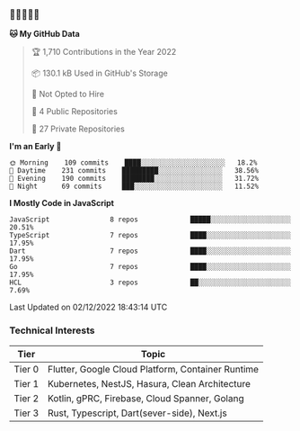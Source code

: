 ### 🤯🤯🤯🤯🤯

<!--START_SECTION:waka-->
**🐱 My GitHub Data** 

> 🏆 1,710 Contributions in the Year 2022
 > 
> 📦 130.1 kB Used in GitHub's Storage 
 > 
> 🚫 Not Opted to Hire
 > 
> 📜 4 Public Repositories 
 > 
> 🔑 27 Private Repositories  
 > 
**I'm an Early 🐤** 

```text
🌞 Morning    109 commits    ████░░░░░░░░░░░░░░░░░░░░░   18.2% 
🌆 Daytime    231 commits    █████████░░░░░░░░░░░░░░░░   38.56% 
🌃 Evening    190 commits    ████████░░░░░░░░░░░░░░░░░   31.72% 
🌙 Night      69 commits     ███░░░░░░░░░░░░░░░░░░░░░░   11.52%

```


**I Mostly Code in JavaScript** 

```text
JavaScript               8 repos             █████░░░░░░░░░░░░░░░░░░░░   20.51% 
TypeScript               7 repos             ████░░░░░░░░░░░░░░░░░░░░░   17.95% 
Dart                     7 repos             ████░░░░░░░░░░░░░░░░░░░░░   17.95% 
Go                       7 repos             ████░░░░░░░░░░░░░░░░░░░░░   17.95% 
HCL                      3 repos             ██░░░░░░░░░░░░░░░░░░░░░░░   7.69%

```



 Last Updated on 02/12/2022 18:43:14 UTC
<!--END_SECTION:waka-->

### Technical Interests

| Tier | Topic | 
| -------- | -------- |
| Tier 0 | Flutter, Google Cloud Platform, Container Runtime |
| Tier 1 | Kubernetes, NestJS, Hasura, Clean Architecture |
| Tier 2 | Kotlin, gPRC, Firebase, Cloud Spanner, Golang | 
| Tier 3 | Rust, Typescript, Dart(sever-side), Next.js |
